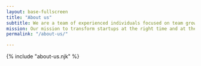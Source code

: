 ```yaml
---
layout: base-fullscreen
title: "About us"
subtitle: We are a team of experienced individuals focused on team growth through DevOps empowerment
mission: Our mission to transform startups at the right time and at the right speed is graceful.
permalink: "/about-us/"

---
```


{% include "about-us.njk" %}

